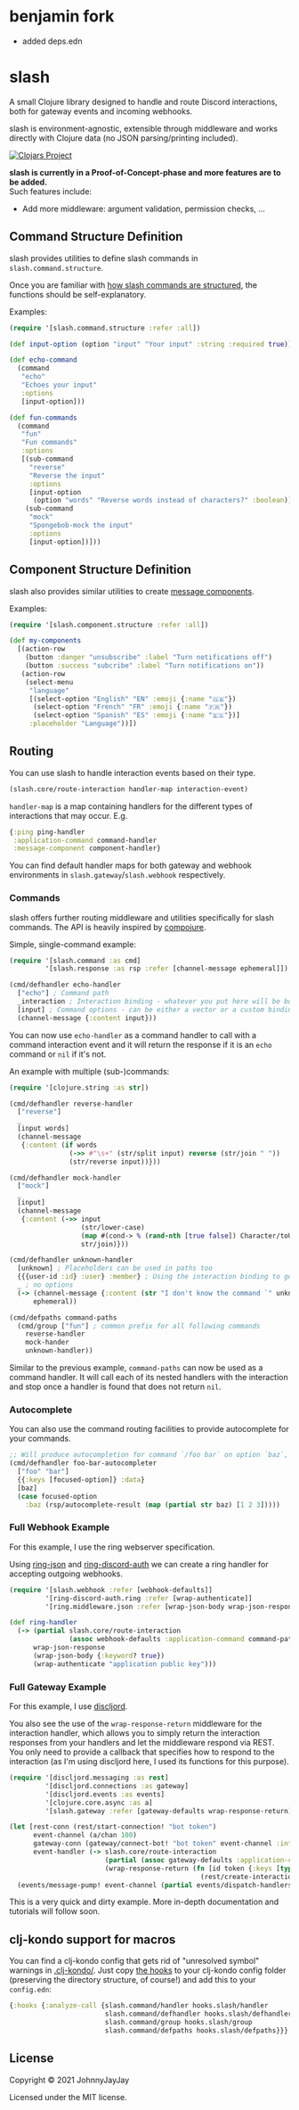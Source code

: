 # benjamin fork

- added deps.edn

# slash

A small Clojure library designed to handle and route Discord interactions, both for gateway events and incoming webhooks.

slash is environment-agnostic, extensible through middleware and works directly with Clojure data (no JSON parsing/printing included).

[![Clojars Project](https://img.shields.io/clojars/v/com.github.johnnyjayjay/slash.svg)](https://clojars.org/com.github.johnnyjayjay/slash)

**slash is currently in a Proof-of-Concept-phase and more features are to be added.**\
Such features include:
 - Add more middleware: argument validation, permission checks, ...

## Command Structure Definition

slash provides utilities to define slash commands in `slash.command.structure`.

Once you are familiar with [how slash commands are structured](https://discord.com/developers/docs/interactions/application-commands), the functions should be self-explanatory.

Examples:

``` clojure
(require '[slash.command.structure :refer :all])

(def input-option (option "input" "Your input" :string :required true))

(def echo-command
  (command
   "echo"
   "Echoes your input"
   :options
   [input-option]))

(def fun-commands
  (command
   "fun"
   "Fun commands"
   :options
   [(sub-command
     "reverse"
     "Reverse the input"
     :options
     [input-option
      (option "words" "Reverse words instead of characters?" :boolean)])
    (sub-command
     "mock"
     "Spongebob-mock the input"
     :options
     [input-option])]))
```

## Component Structure Definition

slash also provides similar utilities to create [message components](https://discord.com/developers/docs/interactions/message-components).

Examples:

``` clojure
(require '[slash.component.structure :refer :all])

(def my-components
  [(action-row
    (button :danger "unsubscribe" :label "Turn notifications off")
    (button :success "subcribe" :label "Turn notifications on"))
   (action-row
    (select-menu
     "language"
     [(select-option "English" "EN" :emoji {:name "🇬🇧"})
      (select-option "French" "FR" :emoji {:name "🇫🇷"})
      (select-option "Spanish" "ES" :emoji {:name "🇪🇸"})]
     :placeholder "Language"))])
```

## Routing

You can use slash to handle interaction events based on their type.

``` clojure
(slash.core/route-interaction handler-map interaction-event)
```

`handler-map` is a map containing handlers for the different types of interactions that may occur. E.g.

``` clojure
{:ping ping-handler
 :application-command command-handler
 :message-component component-handler}
```

You can find default handler maps for both gateway and webhook environments in `slash.gateway`/`slash.webhook` respectively.

### Commands

slash offers further routing middleware and utilities specifically for slash commands. The API is heavily inspired by [compojure](https://github.com/weavejester/compojure).

Simple, single-command example:

``` clojure
(require '[slash.command :as cmd]
         '[slash.response :as rsp :refer [channel-message ephemeral]]) ; The response namespace provides utility functions to create interaction responses

(cmd/defhandler echo-handler
  ["echo"] ; Command path
  _interaction ; Interaction binding - whatever you put here will be bound to the entire interaction
  [input] ; Command options - can be either a vector or a custom binding (symbol, map destructuring, ...)
  (channel-message {:content input}))
```

You can now use `echo-handler` as a command handler to call with a command interaction event and it will return the response if it is an `echo` command or `nil` if it's not.

An example with multiple (sub-)commands:

``` clojure
(require '[clojure.string :as str])

(cmd/defhandler reverse-handler
  ["reverse"]
  _
  [input words]
  (channel-message
   {:content (if words
               (->> #"\s+" (str/split input) reverse (str/join " "))
               (str/reverse input))}))

(cmd/defhandler mock-handler
  ["mock"]
  _
  [input]
  (channel-message
   {:content (->> input
                  (str/lower-case)
                  (map #(cond-> % (rand-nth [true false]) Character/toUpperCase))
                  str/join)}))

(cmd/defhandler unknown-handler
  [unknown] ; Placeholders can be used in paths too
  {{{user-id :id} :user} :member} ; Using the interaction binding to get the user who ran the command
  _ ; no options
  (-> (channel-message {:content (str "I don't know the command `" unknown "`, <@" user-id ">.")})
      ephemeral))

(cmd/defpaths command-paths
  (cmd/group ["fun"] ; common prefix for all following commands
    reverse-handler
    mock-hander
    unknown-handler))
```

Similar to the previous example, `command-paths` can now be used as a command handler. It will call each of its nested handlers with the interaction and stop once a handler is found that does not return `nil`.

### Autocomplete

You can also use the command routing facilities to provide autocomplete for your commands.

``` clojure
;; Will produce autocompletion for command `/foo bar` on option `baz`, using the partial value of `baz` in the process
(cmd/defhandler foo-bar-autocompleter
  ["foo" "bar"]
  {{:keys [focused-option]} :data}
  [baz]
  (case focused-option
    :baz (rsp/autocomplete-result (map (partial str baz) [1 2 3]))))
```

### Full Webhook Example

For this example, I use the ring webserver specification.

Using [ring-json](https://github.com/ring-clojure/ring-json) and [ring-discord-auth](https://github.com/JohnnyJayJay/ring-discord-auth) we can create a ring handler for accepting outgoing webhooks.

``` clojure
(require '[slash.webhook :refer [webhook-defaults]]
         '[ring-discord-auth.ring :refer [wrap-authenticate]]
         '[ring.middleware.json :refer [wrap-json-body wrap-json-response]])

(def ring-handler
  (-> (partial slash.core/route-interaction
               (assoc webhook-defaults :application-command command-paths))
      wrap-json-response
      (wrap-json-body {:keyword? true})
      (wrap-authenticate "application public key")))
```

### Full Gateway Example

For this example, I use [discljord](https://github.com/IGJoshua/discljord).

You also see the use of the `wrap-response-return` middleware for the interaction handler, which allows you to simply return the interaction
responses from your handlers and let the middleware respond via REST. You only need to provide a callback that specifies how to respond to the interaction (as I'm using discljord here, I used its functions for this purpose).

``` clojure
(require '[discljord.messaging :as rest]
         '[discljord.connections :as gateway]
         '[discljord.events :as events]
         '[clojure.core.async :as a]
         '[slash.gateway :refer [gateway-defaults wrap-response-return]])

(let [rest-conn (rest/start-connection! "bot token")
      event-channel (a/chan 100)
      gateway-conn (gateway/connect-bot! "bot token" event-channel :intents #{})
      event-handler (-> slash.core/route-interaction
                        (partial (assoc gateway-defaults :application-command command-paths))
                        (wrap-response-return (fn [id token {:keys [type data]}]
                                                (rest/create-interaction-response! rest-conn id token type :data data))))]
  (events/message-pump! event-channel (partial events/dispatch-handlers {:interaction-create [#(event-handler %2)]})))
```
This is a very quick and dirty example. More in-depth documentation and tutorials will follow soon.

## clj-kondo support for macros

You can find a clj-kondo config that gets rid of "unresolved symbol" warnings in [.clj-kondo/](./.clj-kondo). Just copy [the hooks](./.clj-kondo/hooks) to your clj-kondo config folder (preserving the directory structure, of course!) and add this to your `config.edn`:

``` clojure
{:hooks {:analyze-call {slash.command/handler hooks.slash/handler
                        slash.command/defhandler hooks.slash/defhandler
                        slash.command/group hooks.slash/group
                        slash.command/defpaths hooks.slash/defpaths}}}
```

## License

Copyright © 2021 JohnnyJayJay

Licensed under the MIT license.
